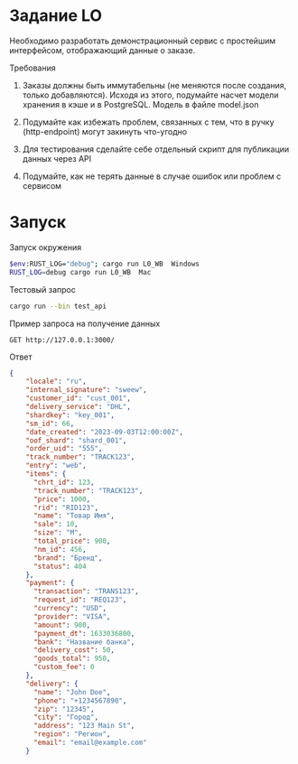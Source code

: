 

Задание LO
================

Необходимо разработать демонстрационный сервис с простейшим интерфейсом, отображающий данные о заказе. 

Требования

1.  Заказы должны быть иммутабельны (не меняются после создания, только добавляются). Исходя из этого, подумайте насчет модели хранения в кэше и в PostgreSQL. Модель в файле model.json

2.  Подумайте как избежать проблем, связанных с тем, что в ручку (http-endpoint) могут закинуть что-угодно

3.  Для тестирования сделайте себе отдельный скрипт для публикации данных через API

4.  Подумайте, как не терять данные в случае ошибок или проблем с сервисом



Запуск 
============
Запуск окружения

```bash
$env:RUST_LOG="debug"; cargo run L0_WB  Windows
RUST_LOG=debug cargo run L0_WB  Mac

```

Тестовый запрос

```bash
cargo run --bin test_api
```


Пример запроса на получение данных

```http
GET http://127.0.0.1:3000/
```

Ответ

```json
{
    "locale": "ru",
    "internal_signature": "sweew",
    "customer_id": "cust_001",
    "delivery_service": "DHL",
    "shardkey": "key_001",
    "sm_id": 66,
    "date_created": "2023-09-03T12:00:00Z",
    "oof_shard": "shard_001",
    "order_uid": "555",
    "track_number": "TRACK123",
    "entry": "web",
    "items": {
      "chrt_id": 123,
      "track_number": "TRACK123",
      "price": 1000,
      "rid": "RID123",
      "name": "Товар Имя",
      "sale": 10,
      "size": "M",
      "total_price": 900,
      "nm_id": 456,
      "brand": "Бренд",
      "status": 404
    },
    "payment": {
      "transaction": "TRANS123",
      "request_id": "REQ123",
      "currency": "USD",
      "provider": "VISA",
      "amount": 900,
      "payment_dt": 1633036800,
      "bank": "Название банка",
      "delivery_cost": 50,
      "goods_total": 950,
      "custom_fee": 0
    },
    "delivery": {
      "name": "John Doe",
      "phone": "+1234567890",
      "zip": "12345",
      "city": "Город",
      "address": "123 Main St",
      "region": "Регион",
      "email": "email@example.com"
    }
```
